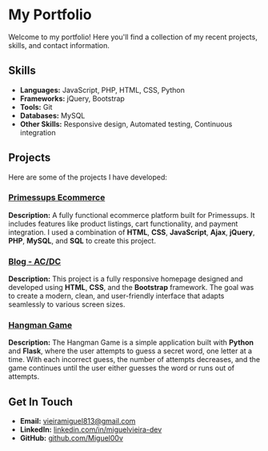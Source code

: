 # My Portfolio

Welcome to my portfolio! Here you'll find a collection of my recent projects, skills, and contact information.

## Skills

- **Languages:** JavaScript, PHP, HTML, CSS, Python
- **Frameworks:** jQuery, Bootstrap
- **Tools:** Git
- **Databases:** MySQL
- **Other Skills:** Responsive design, Automated testing, Continuous integration

## Projects

Here are some of the projects I have developed:

### [Primessups Ecommerce](http://www.primesupps.free.nf/?i=1)

**Description:** A fully functional ecommerce platform built for Primessups. It includes features like product listings, cart functionality, and payment integration. I used a combination of **HTML**, **CSS**, **JavaScript**, **Ajax**, **jQuery**, **PHP**, **MySQL**, and **SQL** to create this project.

### [Blog - AC/DC](https://blogacdc.netlify.app/)

**Description:** This project is a fully responsive homepage designed and developed using **HTML**, **CSS**, and the **Bootstrap** framework. The goal was to create a modern, clean, and user-friendly interface that adapts seamlessly to various screen sizes.

### [Hangman Game](https://miguelv00.pythonanywhere.com/jogar)

**Description:** The Hangman Game is a simple application built with **Python** and **Flask**, where the user attempts to guess a secret word, one letter at a time. With each incorrect guess, the number of attempts decreases, and the game continues until the user either guesses the word or runs out of attempts.

## Get In Touch

- **Email:** [vieiramiguel813@gmail.com](mailto:vieiramiguel813@gmail.com)
- **LinkedIn:** [linkedin.com/in/miguelvieira-dev](https://www.linkedin.com/in/miguelvieira-dev)
- **GitHub:** [github.com/Miguel00v](https://github.com/Miguel00v)
